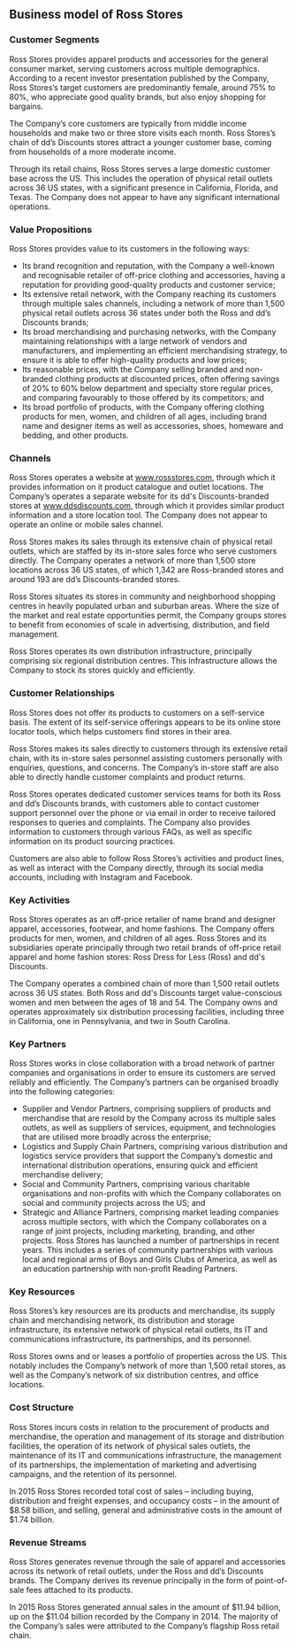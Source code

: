 Business model of Ross Stores
-----------------------------

 ### Customer Segments

 Ross Stores provides apparel products and accessories for the general consumer market, serving customers across multiple demographics. According to a recent investor presentation published by the Company, Ross Stores’s target customers are predominantly female, around 75% to 80%, who appreciate good quality brands, but also enjoy shopping for bargains.

 The Company’s core customers are typically from middle income households and make two or three store visits each month. Ross Stores’s chain of dd’s Discounts stores attract a younger customer base, coming from households of a more moderate income.

 Through its retail chains, Ross Stores serves a large domestic customer base across the US. This includes the operation of physical retail outlets across 36 US states, with a significant presence in California, Florida, and Texas. The Company does not appear to have any significant international operations.

 ### Value Propositions

 Ross Stores provides value to its customers in the following ways:

  * Its brand recognition and reputation, with the Company a well-known and recognisable retailer of off-price clothing and accessories, having a reputation for providing good-quality products and customer service;
 * Its extensive retail network, with the Company reaching its customers through multiple sales channels, including a network of more than 1,500 physical retail outlets across 36 states under both the Ross and dd’s Discounts brands;
 * Its broad merchandising and purchasing networks, with the Company maintaining relationships with a large network of vendors and manufacturers, and implementing an efficient merchandising strategy, to ensure it is able to offer high-quality products and low prices;
 * Its reasonable prices, with the Company selling branded and non-branded clothing products at discounted prices, often offering savings of 20% to 60% below department and specialty store regular prices, and comparing favourably to those offered by its competitors; and
 * Its broad portfolio of products, with the Company offering clothing products for men, women, and children of all ages, including brand name and designer items as well as accessories, shoes, homeware and bedding, and other products.
  ### Channels

 Ross Stores operates a website at www.rossstores.com, through which it provides information on it product catalogue and outlet locations. The Company’s operates a separate website for its dd's Discounts-branded stores at www.ddsdiscounts.com, through which it provides similar product information and a store location tool. The Company does not appear to operate an online or mobile sales channel.

 Ross Stores makes its sales through its extensive chain of physical retail outlets, which are staffed by its in-store sales force who serve customers directly. The Company operates a network of more than 1,500 store locations across 36 US states, of which 1,342 are Ross-branded stores and around 193 are dd’s Discounts-branded stores.

 Ross Stores situates its stores in community and neighborhood shopping centres in heavily populated urban and suburban areas. Where the size of the market and real estate opportunities permit, the Company groups stores to benefit from economies of scale in advertising, distribution, and field management.

 Ross Stores operates its own distribution infrastructure, principally comprising six regional distribution centres. This infrastructure allows the Company to stock its stores quickly and efficiently.

 ### Customer Relationships

 Ross Stores does not offer its products to customers on a self-service basis. The extent of its self-service offerings appears to be its online store locator tools, which helps customers find stores in their area.

 Ross Stores makes its sales directly to customers through its extensive retail chain, with its in-store sales personnel assisting customers personally with enquiries, questions, and concerns. The Company’s in-store staff are also able to directly handle customer complaints and product returns.

 Ross Stores operates dedicated customer services teams for both its Ross and dd’s Discounts brands, with customers able to contact customer support personnel over the phone or via email in order to receive tailored responses to queries and complaints. The Company also provides information to customers through various FAQs, as well as specific information on its product sourcing practices.

 Customers are also able to follow Ross Stores’s activities and product lines, as well as interact with the Company directly, through its social media accounts, including with Instagram and Facebook.

 ### Key Activities

 Ross Stores operates as an off-price retailer of name brand and designer apparel, accessories, footwear, and home fashions. The Company offers products for men, women, and children of all ages. Ross Stores and its subsidiaries operate principally through two retail brands of off-price retail apparel and home fashion stores: Ross Dress for Less (Ross) and dd's Discounts.

 The Company operates a combined chain of more than 1,500 retail outlets across 36 US states. Both Ross and dd's Discounts target value-conscious women and men between the ages of 18 and 54. The Company owns and operates approximately six distribution processing facilities, including three in California, one in Pennsylvania, and two in South Carolina.

 ### Key Partners

 Ross Stores works in close collaboration with a broad network of partner companies and organisations in order to ensure its customers are served reliably and efficiently. The Company’s partners can be organised broadly into the following categories:

  * Supplier and Vendor Partners, comprising suppliers of products and merchandise that are resold by the Company across its multiple sales outlets, as well as suppliers of services, equipment, and technologies that are utilised more broadly across the enterprise;
 * Logistics and Supply Chain Partners, comprising various distribution and logistics service providers that support the Company’s domestic and international distribution operations, ensuring quick and efficient merchandise delivery;
 * Social and Community Partners, comprising various charitable organisations and non-profits with which the Company collaborates on social and community projects across the US; and
 * Strategic and Alliance Partners, comprising market leading companies across multiple sectors, with which the Company collaborates on a range of joint projects, including marketing, branding, and other projects.
  Ross Stores has launched a number of partnerships in recent years. This includes a series of community partnerships with various local and regional arms of Boys and Girls Clubs of America, as well as an education partnership with non-profit Reading Partners.

 ### Key Resources

 Ross Stores’s key resources are its products and merchandise, its supply chain and merchandising network, its distribution and storage infrastructure, its extensive network of physical retail outlets, its IT and communications infrastructure, its partnerships, and its personnel.

 Ross Stores owns and or leases a portfolio of properties across the US. This notably includes the Company’s network of more than 1,500 retail stores, as well as the Company’s network of six distribution centres, and office locations.

 ### Cost Structure

 Ross Stores incurs costs in relation to the procurement of products and merchandise, the operation and management of its storage and distribution facilities, the operation of its network of physical sales outlets, the maintenance of its IT and communications infrastructure, the management of its partnerships, the implementation of marketing and advertising campaigns, and the retention of its personnel.

 In 2015 Ross Stores recorded total cost of sales – including buying, distribution and freight expenses, and occupancy costs – in the amount of $8.58 billion, and selling, general and administrative costs in the amount of $1.74 billion.

 ### Revenue Streams

 Ross Stores generates revenue through the sale of apparel and accessories across its network of retail outlets, under the Ross and dd’s Discounts brands. The Company derives its revenue principally in the form of point-of-sale fees attached to its products.

 In 2015 Ross Stores generated annual sales in the amount of $11.94 billion, up on the $11.04 billion recorded by the Company in 2014. The majority of the Company’s sales were attributed to the Company’s flagship Ross retail chain.